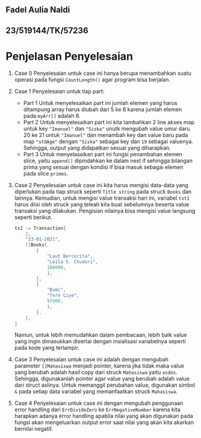## Fadel Aulia Naldi
## 23/519144/TK/57236

# Penjelasan Penyelesaian

1. Case 0
    Penyelesaian untuk case ini hanya berupa menambahkan suatu operasi pada fungsi `CountLength()` agar program bisa berjalan.

2. Case 1
    Penyelesaian untuk tiap part:
    - Part 1
        Untuk menyelesaikan part ini jumlah elemen yang harus ditampung array harus diubah dari 5 ke 6 karena jumlah elemen pada `myArr[]` adalah 6.
    - Part 2
        Untuk menyelesaikan part ini kita tambahkan 2 line akses map untuk key `"Imanuel"` dan `"Siska"` unutk mengubah value umur daru 20 ke 21 untuk `"Imanuel"` dan menambah key dan value baru pada map `"stdAge"` dengan `"Siska"` sebagai key dan `19` sebagai valuenya. Sehingga, output yang didapatkan sesuai yang diharapkan.
    - Part 3
    Untuk menyelasaikan part ini fungsi penambahan elemen slice, yaitu `append()` dipindahkan ke dalam nest if sehingga bilangan prima yang sesuai dengan kondisi if bisa masuk sebagai elemen pada slice `primes`.

3. Case 2
    Penyelesaian untuk case ini kita harus mengisi data-data yang diperlukan pada tiap struck seperti `Title string` pada struck `Books` dan lainnya. Kemudian, untuk mengisi value transaksi hari ini, variabel `txt1` harus diisi oleh struck yang teleah kita buat sebelumnya beserta value transaksi yang dilakukan. Pengisian nilainya bisa mengisi value langsung seperti berikut.
    ```go
    tx1 := Transaction{
		2, 
		"23-01-2021", 
		[]Books{
			{
				"Laut Bercerita", 
				"Leila S. Chudori", 
				108000, 
				1,
			},
			{
				"Bumi", 
				"Tere Liye", 
				97000, 
				1,
			},
		},
	}
    ```
    Namun, untuk lebih memudahkan dalam pembacaan, lebih baik value yang ingin dimasukkan disertai dengan insialisasi variabelnya seperti pada kode yang terlampir.

4. Case 3
    Penyelesaian untuk case ini adalah dengan mengubah parameter `[]Mahasiswa` menjadi pointer, karena jika tidak maka value yang berubah adalah hasil copy dari struck `Mahasiswa` yaitu `asdos`. Sehingga, digunakanlah pointer agar value yang berubah adalah value dari struct aslinya. Untuk memanggil perubahan value, digunakan simbol `&` pada setiap data variabel yang memanfaatkan struck `Mahasiswa`.

5. Case 4
    Penyelesaian untuk case ini dengan mengubah penggunaan error handling dari `ErrDivideZero` ke `ErrNegativeNumber` karena kita harapkan adanya error handling apabila nilai yang akan digunakan pada fungsi akan mengeluarkan output error saat nilai yang akan kita akarkan bernilai negatif.
    
